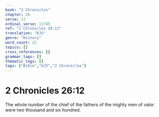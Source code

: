 ```yaml
---
book: "2 Chronicles"
chapter: 26
verse: 12
ordinal_verse: 11745
ref: "2 Chronicles 26:12"
translation: "KJV"
genre: "History"
word_count: 21
topics: []
cross_references: []
grammar_tags: []
thematic_tags: []
tags: ["Bible","KJV","2 Chronicles"]
---
```


# 2 Chronicles 26:12

The whole number of the chief of the fathers of the mighty men of valor were two thousand and six hundred.
